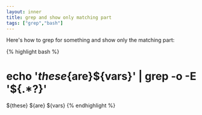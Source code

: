 ```yaml
---
layout: inner
title: grep and show only matching part
tags: ["grep","bash"]
---
```

Here's how to grep for something and show only the matching part:

{% highlight bash %}
# echo '${these}${are}${vars}' | grep -o -E '\${.*?}'
${these}
${are}
${vars}
{% endhighlight %}
